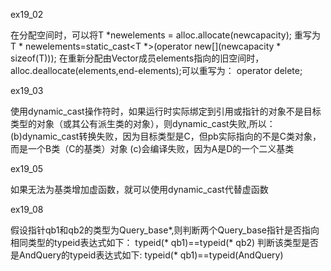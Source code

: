 ex19_02

在分配空间时，可以将T *newelements = alloc.allocate(newcapacity);
重写为T * newelements=static_cast<T *>(operator new[](newcapacity * sizeof(T)));
在重新分配由Vector成员elements指向的旧空间时，alloc.deallocate(elements,end-elements);可以重写为：
operator delete[](elements);

ex19_03

使用dynamic_cast操作符时，如果运行时实际绑定到引用或指针的对象不是目标类型的对象（或其公有派生类的对象），则dynamic_cast失败,所以：
(b)dynamic_cast转换失败，因为目标类型是C，但pb实际指向的不是C类对象，而是一个B类（C的基类）对象
(c)会编译失败，因为A是D的一个二义基类

ex19_05

如果无法为基类增加虚函数，就可以使用dynamic_cast代替虚函数

ex19_08

假设指针qb1和qb2的类型为Query_base*,则判断两个Query_base指针是否指向相同类型的typeid表达式如下：
typeid(* qb1)==typeid(* qb2)
判断该类型是否是AndQuery的typeid表达式如下:
typeid(* qb1)==typeid(AndQuery)
